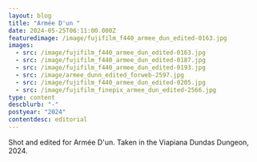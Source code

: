 ```yaml
---
layout: blog
title: "Armée D'un "
date: 2024-05-25T06:11:00.000Z
featuredimage: /image/fujifilm_f440_armee_dun_edited-0163.jpg
images:
  - src: /image/fujifilm_f440_armee_dun_edited-0163.jpg
  - src: /image/fujifilm_f440_armee_dun_edited-0187.jpg
  - src: /image/fujifilm_f440_armee_dun_edited-0193.jpg
  - src: /image/armee_dunn_edited_forweb-2597.jpg
  - src: /image/fujifilm_f440_armee_dun_edited-0205.jpg
  - src: /image/fujifilm_finepix_armee_dun_edited-2566.jpg
type: content
descblurb: "-"
postyear: "2024"
contentdesc: editorial
---
```

Shot and edited for Armée D'un. Taken in the Viapiana Dundas Dungeon, 2024.
